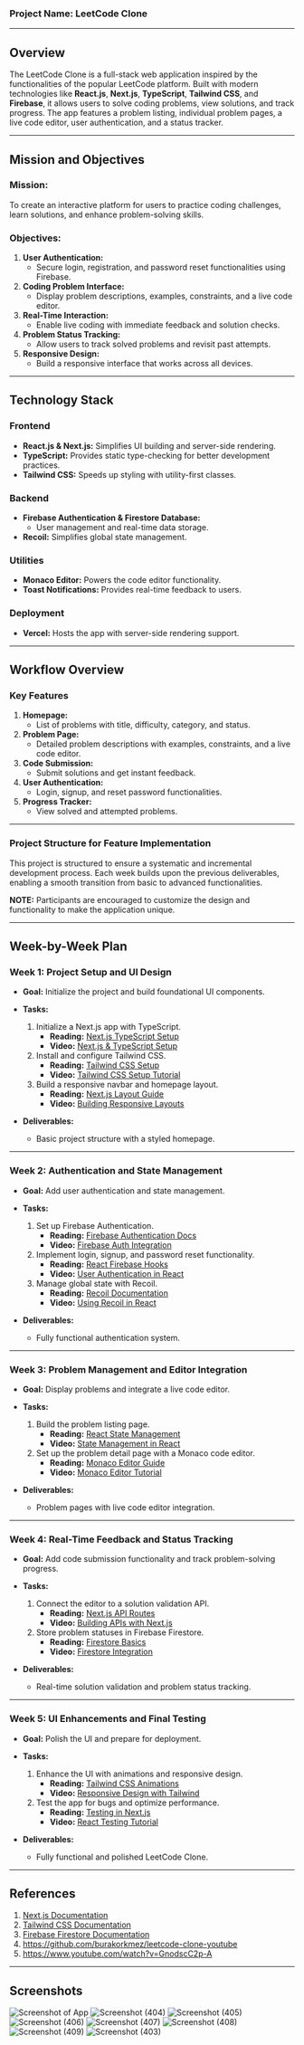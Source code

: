### **Project Name: LeetCode Clone**

---

## **Overview**
The LeetCode Clone is a full-stack web application inspired by the functionalities of the popular LeetCode platform. Built with modern technologies like **React.js**, **Next.js**, **TypeScript**, **Tailwind CSS**, and **Firebase**, it allows users to solve coding problems, view solutions, and track progress. The app features a problem listing, individual problem pages, a live code editor, user authentication, and a status tracker.

---

## **Mission and Objectives**

### **Mission:**
To create an interactive platform for users to practice coding challenges, learn solutions, and enhance problem-solving skills.

### **Objectives:**
1. **User Authentication:**
   - Secure login, registration, and password reset functionalities using Firebase.
2. **Coding Problem Interface:**
   - Display problem descriptions, examples, constraints, and a live code editor.
3. **Real-Time Interaction:**
   - Enable live coding with immediate feedback and solution checks.
4. **Problem Status Tracking:**
   - Allow users to track solved problems and revisit past attempts.
5. **Responsive Design:**
   - Build a responsive interface that works across all devices.

---

## **Technology Stack**

### **Frontend**
- **React.js & Next.js:** Simplifies UI building and server-side rendering.
- **TypeScript:** Provides static type-checking for better development practices.
- **Tailwind CSS:** Speeds up styling with utility-first classes.

### **Backend**
- **Firebase Authentication & Firestore Database:**
  - User management and real-time data storage.
- **Recoil:** Simplifies global state management.

### **Utilities**
- **Monaco Editor:** Powers the code editor functionality.
- **Toast Notifications:** Provides real-time feedback to users.

### **Deployment**
- **Vercel:** Hosts the app with server-side rendering support.

---

## **Workflow Overview**

### **Key Features**
1. **Homepage:**
   - List of problems with title, difficulty, category, and status.
2. **Problem Page:**
   - Detailed problem descriptions with examples, constraints, and a live code editor.
3. **Code Submission:**
   - Submit solutions and get instant feedback.
4. **User Authentication:**
   - Login, signup, and reset password functionalities.
5. **Progress Tracker:**
   - View solved and attempted problems.

---

### **Project Structure for Feature Implementation**
This project is structured to ensure a systematic and incremental development process. Each week builds upon the previous deliverables, enabling a smooth transition from basic to advanced functionalities.

**NOTE:** Participants are encouraged to customize the design and functionality to make the application unique.

---

## **Week-by-Week Plan**

### **Week 1: Project Setup and UI Design**
- **Goal:** Initialize the project and build foundational UI components.
- **Tasks:**
  1. Initialize a Next.js app with TypeScript.
     - **Reading:** [Next.js TypeScript Setup](https://nextjs.org/docs/basic-features/typescript)  
     - **Video:** [Next.js & TypeScript Setup](https://www.youtube.com/watch?v=KUnFGvjwjrk)
  2. Install and configure Tailwind CSS.
     - **Reading:** [Tailwind CSS Setup](https://tailwindcss.com/docs/installation)  
     - **Video:** [Tailwind CSS Setup Tutorial](https://www.youtube.com/watch?v=UBOj6rqRUME)
  3. Build a responsive navbar and homepage layout.
     - **Reading:** [Next.js Layout Guide](https://nextjs.org/docs/basic-features/layouts)  
     - **Video:** [Building Responsive Layouts](https://www.youtube.com/watch?v=EuKrEL8bK2A)

- **Deliverables:**
  - Basic project structure with a styled homepage.

---

### **Week 2: Authentication and State Management**
- **Goal:** Add user authentication and state management.
- **Tasks:**
  1. Set up Firebase Authentication.
     - **Reading:** [Firebase Authentication Docs](https://firebase.google.com/docs/auth)  
     - **Video:** [Firebase Auth Integration](https://www.youtube.com/watch?v=L9dHH-YL4Dk)
  2. Implement login, signup, and password reset functionality.
     - **Reading:** [React Firebase Hooks](https://github.com/CSFrequency/react-firebase-hooks)  
     - **Video:** [User Authentication in React](https://www.youtube.com/watch?v=Rw4wZfTfF9w)
  3. Manage global state with Recoil.
     - **Reading:** [Recoil Documentation](https://recoiljs.org/)  
     - **Video:** [Using Recoil in React](https://www.youtube.com/watch?v=seTB5oRW2Kk)

- **Deliverables:**
  - Fully functional authentication system.

---

### **Week 3: Problem Management and Editor Integration**
- **Goal:** Display problems and integrate a live code editor.
- **Tasks:**
  1. Build the problem listing page.
     - **Reading:** [React State Management](https://react.dev/learn/managing-state)  
     - **Video:** [State Management in React](https://www.youtube.com/watch?v=35lXWvCuM8o)
  2. Set up the problem detail page with a Monaco code editor.
     - **Reading:** [Monaco Editor Guide](https://microsoft.github.io/monaco-editor/)  
     - **Video:** [Monaco Editor Tutorial](https://www.youtube.com/watch?v=w5n-7CgCO68)

- **Deliverables:**
  - Problem pages with live code editor integration.

---

### **Week 4: Real-Time Feedback and Status Tracking**
- **Goal:** Add code submission functionality and track problem-solving progress.
- **Tasks:**
  1. Connect the editor to a solution validation API.
     - **Reading:** [Next.js API Routes](https://nextjs.org/docs/api-routes/introduction)  
     - **Video:** [Building APIs with Next.js](https://www.youtube.com/watch?v=FGPVFbM_EuA)
  2. Store problem statuses in Firebase Firestore.
     - **Reading:** [Firestore Basics](https://firebase.google.com/docs/firestore)  
     - **Video:** [Firestore Integration](https://www.youtube.com/watch?v=Nzjz1OqD9KI)

- **Deliverables:**
  - Real-time solution validation and problem status tracking.

---

### **Week 5: UI Enhancements and Final Testing**
- **Goal:** Polish the UI and prepare for deployment.
- **Tasks:**
  1. Enhance the UI with animations and responsive design.
     - **Reading:** [Tailwind CSS Animations](https://tailwindcss.com/docs/animation)  
     - **Video:** [Responsive Design with Tailwind](https://www.youtube.com/watch?v=l9U3TdTBDbE)
  2. Test the app for bugs and optimize performance.
     - **Reading:** [Testing in Next.js](https://nextjs.org/docs/testing)  
     - **Video:** [React Testing Tutorial](https://www.youtube.com/watch?v=8Xwq35cPwYg)

- **Deliverables:**
  - Fully functional and polished LeetCode Clone.

---

## **References**
1. [Next.js Documentation](https://nextjs.org/docs)
2. [Tailwind CSS Documentation](https://tailwindcss.com/docs)
3. [Firebase Firestore Documentation](https://firebase.google.com/docs/firestore)
4. https://github.com/burakorkmez/leetcode-clone-youtube
5. https://www.youtube.com/watch?v=GnodscC2p-A

---

## **Screenshots**
![Screenshot of App](https://i.ibb.co/b3XDkdN/Full-Stack-1.png)
![Screenshot (404)](https://github.com/user-attachments/assets/4157f263-eb90-439e-9049-9a070d53a502)
![Screenshot (405)](https://github.com/user-attachments/assets/e043d7a6-3efa-41cd-aabc-38d825edb093)
![Screenshot (406)](https://github.com/user-attachments/assets/01cf4e61-0998-450e-b647-12562f542c6b)
![Screenshot (407)](https://github.com/user-attachments/assets/7441b5de-9a91-45a5-87eb-e0ad5c14044d)
![Screenshot (408)](https://github.com/user-attachments/assets/203e9056-5c00-4745-aa27-51d82ad3a424)
![Screenshot (409)](https://github.com/user-attachments/assets/5015308b-1f46-46a8-bb9b-c29ee1efe7e5)
![Screenshot (403)](https://github.com/user-attachments/assets/60728b22-9e73-4475-ac55-14e7960a7149)
